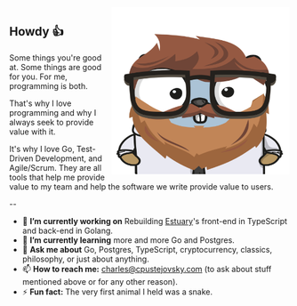 <img align="right" src="https://github.com/cpustejovsky/cpustejovsky.github.io/blob/master/src/images/cpustejovsky_gopher.png" alt="Gopher Cpustejovsky" width=320px height=300px />

## Howdy 👍 

Some things you're good at. Some things are good for you. For me, programming is both.

That's why I love programming and why I always seek to provide value with it.

It's why I love Go, Test-Driven Development, and Agile/Scrum. They are all tools that help me provide value to my team and help the software we write provide value to users.

--
- 🔭 **I’m currently working on** Rebuilding [Estuary](https://github.com/cpustejovsky/estuary)'s front-end in TypeScript and back-end in Golang.
- 🌱 **I’m currently learning** more and more Go and Postgres.
- 💬 **Ask me about** Go, Postgres, TypeScript, cryptocurrency, classics, philosophy, or just about anything.
- 📫 **How to reach me:** [charles@cpustejovsky.com](mailto:charles@cpustejovsky.com) (to ask about stuff mentioned above or for any other reason).
- ⚡ **Fun fact:** The very first animal I held was a snake.
<!--
**cpustejovsky/cpustejovsky** is a ✨ _special_ ✨ repository because its `README.md` (this file) appears on your GitHub profile.
Here are some ideas to get you started:
- 🔭 I’m currently working on ...
- 🌱 I’m currently learning ...
- 👯 I’m looking to collaborate on ...
- 🤔 I’m looking for help with ...
- 💬 Ask me about ...
- 📫 How to reach me: ...
- 😄 Pronouns: ...
- ⚡ Fun fact: ...
After years of searching, I realized [programming is my ikigai](https://dev.to/cpustejovsky/a-month-of-development-work-52gh) (learn more about ikigai [here](https://www.forbes.com/sites/chrismyers/2018/02/23/how-to-find-your-ikigai-and-transform-your-outlook-on-life-and-business/#3b81b4532ed4)). Since then I've been learning and growing as a developer. 
-->
